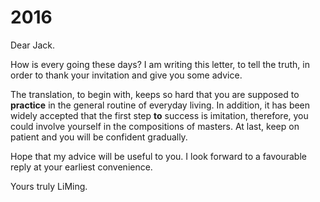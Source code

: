# 2016

Dear Jack.

How is every going these days? I am writing this letter, to tell the truth, in order to thank your invitation and give you some advice.

The translation, to begin with, keeps so hard that you are supposed to **practice** in the general routine of everyday living. In addition, it has been widely accepted that the first step **to** success is imitation, therefore, you could involve yourself in the compositions of masters. At last, keep on patient and you will be confident gradually.

Hope that my advice will be useful to you. I look forward to a favourable reply at your earliest convenience.

Yours truly
LiMing.
